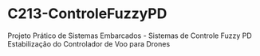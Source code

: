 # C213-ControleFuzzyPD
Projeto Prático de Sistemas Embarcados - Sistemas de Controle Fuzzy PD  Estabilização do Controlador de Voo para Drones
